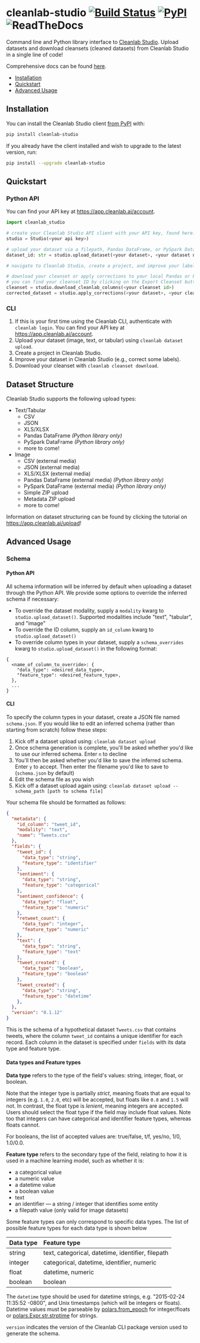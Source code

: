 # cleanlab-studio [![Build Status](https://github.com/cleanlab/cleanlab-studio/workflows/CI/badge.svg)](https://github.com/cleanlab/cleanlab-studio/actions?query=workflow%3ACI) [![PyPI](https://img.shields.io/pypi/v/cleanlab-studio.svg)][PyPI] ![ReadTheDocs](https://readthedocs.org/projects/cleanlab-studio/badge/?version=latest)

Command line and Python library interface to [Cleanlab Studio](https://cleanlab.ai/studio/). Upload datasets and download cleansets (cleaned datasets) from Cleanlab Studio in a single line of code!

Comprehensive docs can be found [here](https://cleanlab-studio.readthedocs.io/en/latest/index.html).

- [Installation](#installation)
- [Quickstart](#quickstart)
- [Advanced Usage](#advanced-usage)

## Installation

You can install the Cleanlab Studio client [from PyPI][PyPI] with:

```bash
pip install cleanlab-studio
```

If you already have the client installed and wish to upgrade to the latest version, run:

```bash
pip install --upgrade cleanlab-studio
```

## Quickstart

### Python API

You can find your API key at https://app.cleanlab.ai/account.
```python
import cleanlab_studio

# create your Cleanlab Studio API client with your API key, found here: https://app.cleanlab.ai/account
studio = Studio(<your api key>)

# upload your dataset via a filepath, Pandas DataFrame, or PySpark DataFrame!
dataset_id: str = studio.upload_dataset(<your dataset>, <your dataset name>)

# navigate to Cleanlab Studio, create a project, and improve your labels

# download your cleanset or apply corrections to your local Pandas or PySpark dataset!
# you can find your cleanset ID by clicking on the Export Cleanset button in your project
cleanset = studio.download_cleanlab_columns(<your cleanset id>)
corrected_dataset = studio.apply_corrections(<your dataset>, <your cleanset id>)
```

### CLI
1. If this is your first time using the Cleanlab CLI, authenticate with `cleanlab login`. You can find your API key at https://app.cleanlab.ai/account.
2. Upload your dataset (image, text, or tabular) using `cleanlab dataset upload`.
3. Create a project in Cleanlab Studio.
4. Improve your dataset in Cleanlab Studio (e.g., correct some labels).
5. Download your cleanset with `cleanlab cleanset download`.

## Dataset Structure
Cleanlab Studio supports the following upload types:
- Text/Tabular
  - CSV
  - JSON
  - XLS/XLSX
  - Pandas DataFrame *(Python library only)*
  - PySpark DataFrame *(Python library only)*
  - more to come!
- Image
  - CSV (external media)
  - JSON (external media)
  - XLS/XLSX (external media)
  - Pandas DataFrame (external media) *(Python library only)*
  - PySpark DataFrame (external media) *(Python library only)*
  - Simple ZIP upload
  - Metadata ZIP upload
  - more to come!

Information on dataset structuring can be found by clicking the tutorial on https://app.cleanlab.ai/upload!

## Advanced Usage
### Schema
#### Python API
All schema information will be inferred by default when uploading a dataset through the Python API. We provide some options to override the inferred schema if necessary:
- To override the dataset modality, supply a `modality` kwarg to `studio.upload_dataset()`. Supported modalities include "text", "tabular", and "image"
- To override the ID column, supply an `id_column` kwarg to `studio.upload_dataset()`
- To override column types in your dataset, supply a `schema_overrides` kwarg to `studio.upload_dataset()` in the following format:
```
{
  <name_of_column_to_override>: {
    "data_type": <desired_data_type>,
    "feature_type": <desired_feature_type>,
  },
  ...
}
```

#### CLI
To specify the column types in your dataset, create a JSON file named `schema.json`. If you would like to edit an inferred schema (rather than starting from scratch) follow these steps:
1. Kick off a dataset upload using: `cleanlab dataset upload`
2. Once schema generation is complete, you'll be asked whether you'd like to use our inferred schema. Enter `n` to decline
3. You'll then be asked whether you'd like to save the inferred schema. Enter `y` to accept. Then enter the filename you'd like to save to (`schema.json` by default)
4. Edit the schema file as you wish
5. Kick off a dataset upload again using: `cleanlab dataset upload --schema_path [path to schema file]`

Your schema file should be formatted as follows:

```json
{
  "metadata": {
    "id_column": "tweet_id",
    "modality": "text",
    "name": "Tweets.csv"
  },
  "fields": {
    "tweet_id": {
      "data_type": "string",
      "feature_type": "identifier"
    },
    "sentiment": {
      "data_type": "string",
      "feature_type": "categorical"
    },
    "sentiment_confidence": {
      "data_type": "float",
      "feature_type": "numeric"
    },
    "retweet_count": {
      "data_type": "integer",
      "feature_type": "numeric"
    },
    "text": {
      "data_type": "string",
      "feature_type": "text"
    },
    "tweet_created": {
      "data_type": "boolean",
      "feature_type": "boolean"
    },
    "tweet_created": {
      "data_type": "string",
      "feature_type": "datetime"
    },
  },
  "version": "0.1.12"
}
```

This is the schema of a hypothetical dataset `Tweets.csv` that contains tweets, where the column `tweet_id` contains a
unique identifier for each record. Each column in the dataset is specified under `fields` with its data type and feature
type.

#### Data types and Feature types

**Data type** refers to the type of the field's values: string, integer, float, or boolean.

Note that the integer type is partially *strict*, meaning floats that are equal to integers (e.g. `1.0`, `2.0`, etc)
will be accepted, but floats like `0.8` and `1.5` will not. In contrast, the float type is *lenient*, meaning integers
are accepted. Users should select the float type if the field may include float values. Note too that integers can have
categorical and identifier feature types, whereas floats cannot.

For booleans, the list of accepted values are: true/false, t/f, yes/no, 1/0, 1.0/0.0.

**Feature type** refers to the secondary type of the field, relating to how it is used in a machine learning model, such
as whether it is:

- a categorical value
- a numeric value
- a datetime value
- a boolean value
- text
- an identifier — a string / integer that identifies some entity
- a filepath value (only valid for image datasets)

Some feature types can only correspond to specific data types. The list of possible feature types for each data type is
shown below

| Data type  | Feature type                                         |
|:-----------|:-----------------------------------------------------|
| string     | text, categorical, datetime, identifier, filepath    |
| integer    | categorical, datetime, identifier, numeric           |
| float      | datetime, numeric                                    |
| boolean    | boolean                                              |

The `datetime` type should be used for datetime strings, e.g. "2015-02-24 11:35:52 -0800", and Unix timestamps (which
will be integers or floats). Datetime values must be parseable
by [polars.from_epoch](https://pola-rs.github.io/polars/py-polars/html/reference/expressions/api/polars.from_epoch.html) for integer/floats or [polars.Expr.str.strptime](https://pola-rs.github.io/polars/py-polars/html/reference/expressions/api/polars.Expr.str.strptime.html) for strings.

`version` indicates the version of the Cleanlab CLI package version used to generate the schema.

[PyPI]: https://pypi.org/project/cleanlab-studio/
